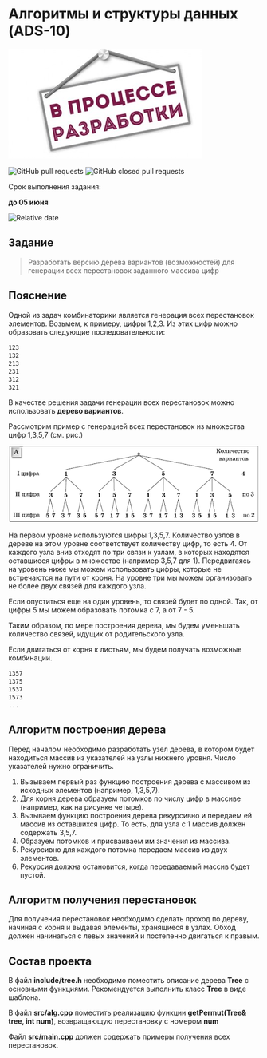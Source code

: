 # Алгоритмы и структуры данных (ADS-10)

![](images/undercons.jpg)

![GitHub pull requests](https://img.shields.io/github/issues-pr/NNTU-CS/ADS-10)
![GitHub closed pull requests](https://img.shields.io/github/issues-pr-closed/NNTU-CS/ADS-10)

Срок выполнения задания:

**до 05 июня** 

![Relative date](https://img.shields.io/date/1654462800)

## Задание

> Разработать версию дерева вариантов (возможностей) для генерации всех перестановок заданного массива цифр

## Пояснение

Одной из задач комбинаторики является генерация всех перестановок элементов. Возьмем, к примеру, цифры 1,2,3. Из этих цифр можно образовать следующие последовательности:

```
123
132
213
231
312
321
```

В качестве решения задачи генерации всех перестановок можно использовать **дерево вариантов**.

Рассмотрим пример с генерацией всех перестановок из множества цифр 1,3,5,7 (см. рис.)

![](images/51.gif)

На первом уровне используются цифры 1,3,5,7. Количество узлов в дереве на этом уровне соответствует количеству цифр, то есть 4. 
От каждого узла вниз отходят по три связи к узлам, в которых находятся оставшиеся цифры в множестве (например 3,5,7 для 1). Передвигаясь на уровень ниже мы можем использовать цифры, которые не встречаются на пути от корня. На уровне три мы можем организовать не более двух связей для каждого узла.

Если опуститься еще на один уровень, то связей будет по одной. Так, от цифры 5 мы можем образовать потомка с 7, а от 7 - 5.

Таким образом, по мере построения дерева, мы будем уменьшать количество связей, идущих от родительского узла. 

Если двигаться от корня к листьям, мы будем получать возможные комбинации. 

```
1357
1375
1537
1573
...
```

## Алгоритм построения дерева

Перед началом необходимо разработать узел дерева, в котором будет находиться массив из указателей на узлы нижнего уровня. Число указателей нужно ограничить.

1. Вызываем первый раз функцию построения дерева с массивом из исходных элементов (например, 1,3,5,7).
1. Для корня дерева образуем потомков по числу цифр в массиве (например, как на рисунке четыре).
1. Вызываем функцию построения дерева рекурсивно и передаем ей массив из оставшихся цифр. То есть, для узла с 1 массив должен содержать 3,5,7. 
1. Образуем потомков и присваиваем им значения из массива.
1. Рекурсивно для каждого потомка передаем массив из двух элементов.
1. Рекурсия должна остановится, когда передаваемый массив будет пустой.

## Алгоритм получения перестановок

Для получения перестановок необходимо сделать проход по дереву, начиная с корня и выдавая элементы, хранящиеся в узлах. Обход должен начинаться с левых значений и постепенно двигаться к правым.

## Состав проекта

В файл **include/tree.h** необходимо поместить описание дерева **Tree** с основными функциями. Рекомендуется выполнить класс **Tree** в виде шаблона.

В файл **src/alg.cpp** поместить реализацию функции **getPermut(Tree& tree, int num)**, возвращающую перестановку с номером **num** 

Файл **src/main.cpp** должен содержать примеры получения всех перестановок.


